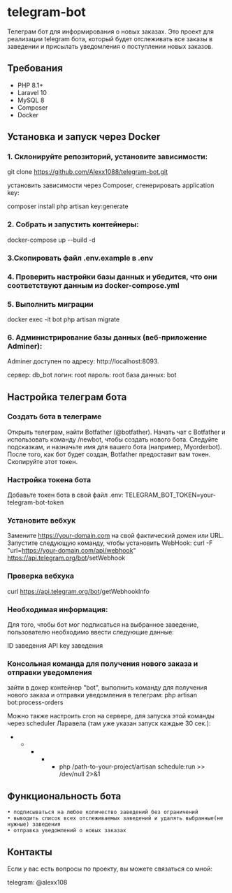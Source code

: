 # telegram-bot
Телеграм бот для информирования о новых заказах.
Это проект для реализации telegram бота, который будет отслеживать все заказы в заведении и
присылать уведомления о поступлении новых заказов.

## Требования
- PHP 8.1+
- Laravel 10
- MySQL 8
- Composer
- Docker

## Установка и запуск через Docker

### 1. Склонируйте репозиторий, установите зависимости:

git clone https://github.com/Alexx1088/telegram-bot.git

установить зависимости через Composer, сгенерировать application key:

composer install
php artisan key:generate

### 2.  Собрать и запустить контейнеры:

docker-compose up --build -d

### 3.Скопировать файл .env.example в .env

### 4. Проверить настройки базы данных и убедится, что они соответствуют данным из docker-compose.yml

### 5. Выполнить миграции

docker exec -it bot php artisan migrate 

### 6. Администрирование базы данных (веб-приложение Adminer):

Adminer доступен по адресу: http://localhost:8093.

сервер: db_bot
логин: root
пароль: root
база данных: bot

## Настройка телеграм бота
### Создать бота в телеграме
Открыть телеграм, найти Botfather (@botfather). Начать чат с Botfather и использовать команду /newbot,
чтобы создать нового бота. Следуйте подсказкам, и назначьте имя для вашего бота (например, Myorderbot).
После того, как бот будет создан, Botfather предоставит вам токен. Скопируйте этот токен.

### Настройка токена бота
Добавьте токен бота в свой файл .env:
TELEGRAM_BOT_TOKEN=your-telegram-bot-token

### Установите вебхук 
Замените https://your-domain.com на свой фактический домен или URL. Запустите следующую команду, 
чтобы установить WebHook:
curl -F "url=https://your-domain.com/api/webhook" https://api.telegram.org/bot<your-telegram-bot-token>/setWebhook

### Проверка вебхука
curl https://api.telegram.org/bot<your-telegram-bot-token>/getWebhookInfo

### Необходимая информация:
Для того, чтобы бот мог подписаться на выбранное заведение, пользователю необходимо
ввести следующие данные:

ID заведения
API key заведения

### Консольная команда для получения нового заказа и отправки уведомления
зайти в докер контейнер "bot", выполнить команду для получения нового заказа и отправки уведомления в телеграм: 
php artisan bot:process-orders

Можно также настроить cron на сервере, для запуска этой команды через scheduler Ларавела
(там уже указан запуск каждые 30 сек.):
* * * * * php /path-to-your-project/artisan schedule:run >> /dev/null 2>&1

## Функциональность бота
    • подписываться на любое количество заведений без ограничений
    • выводить список всех отслеживаемых заведений и удалять выбранные(не нужные) заведения
    • отправка уведомлений о новых заказах   

## Контакты

Если у вас есть вопросы по проекту, вы можете связаться со мной:

telegram: @alexx108
